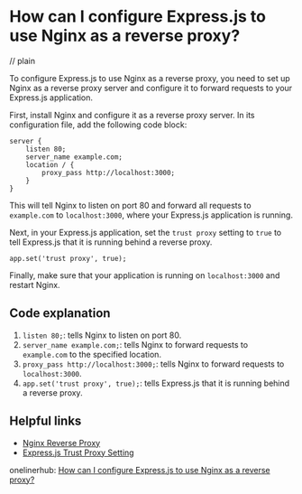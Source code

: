 # How can I configure Express.js to use Nginx as a reverse proxy?
// plain

To configure Express.js to use Nginx as a reverse proxy, you need to set up Nginx as a reverse proxy server and configure it to forward requests to your Express.js application.

First, install Nginx and configure it as a reverse proxy server. In its configuration file, add the following code block:

```
server {
    listen 80;
    server_name example.com;
    location / {
        proxy_pass http://localhost:3000;
    }
}
```

This will tell Nginx to listen on port 80 and forward all requests to `example.com` to `localhost:3000`, where your Express.js application is running.

Next, in your Express.js application, set the `trust proxy` setting to `true` to tell Express.js that it is running behind a reverse proxy.

```
app.set('trust proxy', true);
```

Finally, make sure that your application is running on `localhost:3000` and restart Nginx.

## Code explanation


1. `listen 80;`: tells Nginx to listen on port 80.
2. `server_name example.com;`: tells Nginx to forward requests to `example.com` to the specified location.
3. `proxy_pass http://localhost:3000;`: tells Nginx to forward requests to `localhost:3000`.
4. `app.set('trust proxy', true);`: tells Express.js that it is running behind a reverse proxy.

## Helpful links

- [Nginx Reverse Proxy](https://www.nginx.com/resources/admin-guide/reverse-proxy/)
- [Express.js Trust Proxy Setting](https://expressjs.com/en/guide/behind-proxies.html)

onelinerhub: [How can I configure Express.js to use Nginx as a reverse proxy?](https://onelinerhub.com/expressjs/how-can-i-configure-express-js-to-use-nginx-as-a-reverse-proxy)
